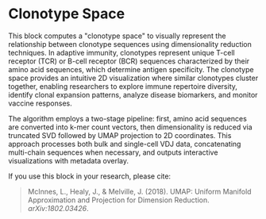 # Clonotype Space

This block computes a "clonotype space" to visually represent the relationship between clonotype sequences using dimensionality reduction techniques. In adaptive immunity, clonotypes represent unique T-cell receptor (TCR) or B-cell receptor (BCR) sequences characterized by their amino acid sequences, which determine antigen specificity. The clonotype space provides an intuitive 2D visualization where similar clonotypes cluster together, enabling researchers to explore immune repertoire diversity, identify clonal expansion patterns, analyze disease biomarkers, and monitor vaccine responses.

The algorithm employs a two-stage pipeline: first, amino acid sequences are converted into k-mer count vectors, then dimensionality is reduced via truncated SVD followed by UMAP projection to 2D coordinates. This approach processes both bulk and single-cell VDJ data, concatenating multi-chain sequences when necessary, and outputs interactive visualizations with metadata overlay.

If you use this block in your research, please cite:

>  McInnes, L., Healy, J., & Melville, J. (2018). UMAP: Uniform Manifold Approximation and Projection for Dimension Reduction. *arXiv:1802.03426*.